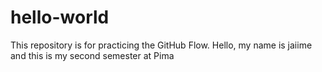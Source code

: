 # hello-world
This repository is for practicing the GitHub Flow.
Hello, my name is jaiime and this is my second semester at Pima
